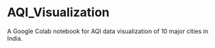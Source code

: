 # AQI_Visualization
A Google Colab notebook for AQI data visualization of 10 major cities in India.
